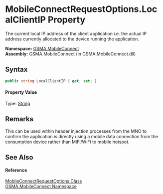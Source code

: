 MobileConnectRequestOptions.LocalClientIP Property
==================================================
The current local IP address of the client application i.e. the actual IP address currently allocated to the device running the application.

**Namespace:** [GSMA.MobileConnect][1]  
**Assembly:** GSMA.MobileConnect (in GSMA.MobileConnect.dll)

Syntax
------

```csharp
public string LocalClientIP { get; set; }
```

#### Property Value
Type: [String][2]

Remarks
-------
 This can be used within header injection processes from the MNO to confirm the application is directly using a mobile data connection from the consumption device rather than MiFi/WiFi to mobile hotspot. 

See Also
--------

#### Reference
[MobileConnectRequestOptions Class][3]  
[GSMA.MobileConnect Namespace][1]  

[1]: ../README.md
[2]: http://msdn.microsoft.com/en-us/library/s1wwdcbf
[3]: README.md
[4]: ../../_icons/Help.png